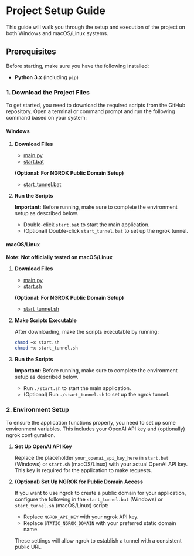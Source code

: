 # Project Setup Guide

This guide will walk you through the setup and execution of the project on both Windows and macOS/Linux systems.

## Prerequisites

Before starting, make sure you have the following installed:

- **Python 3.x** (including `pip`)

### 1. Download the Project Files

To get started, you need to download the required scripts from the GitHub repository. Open a terminal or command prompt and run the following command based on your system:

#### Windows

1. **Download Files**

    - [main.py](https://github.com/ActuallyAdvanced/OMI-AHDA/raw/main/main.py)
    - [start.bat](https://github.com/ActuallyAdvanced/OMI-AHDA/raw/main/start.bat)

    **(Optional: For NGROK Public Domain Setup)**
    - [start_tunnel.bat](https://github.com/ActuallyAdvanced/OMI-AHDA/raw/main/starttunnel.bat)

2. **Run the Scripts**

    **Important:** Before running, make sure to complete the environment setup as described below.

    - Double-click `start.bat` to start the main application.
    - (Optional) Double-click `start_tunnel.bat` to set up the ngrok tunnel.

#### macOS/Linux
**Note: Not officially tested on macOS/Linux**

1. **Download Files**

    - [main.py](https://github.com/ActuallyAdvanced/OMI-AHDA/raw/main/main.py)
    - [start.sh](https://github.com/ActuallyAdvanced/OMI-AHDA/raw/main/start.sh)

    **(Optional: For NGROK Public Domain Setup)**
    - [start_tunnel.sh](https://github.com/ActuallyAdvanced/OMI-AHDA/raw/main/starttunnel.sh)

2. **Make Scripts Executable**

    After downloading, make the scripts executable by running:

    ```bash
    chmod +x start.sh
    chmod +x start_tunnel.sh
    ```

3. **Run the Scripts**

    **Important:** Before running, make sure to complete the environment setup as described below.

    - Run `./start.sh` to start the main application.
    - (Optional) Run `./start_tunnel.sh` to set up the ngrok tunnel.

### 2. Environment Setup

To ensure the application functions properly, you need to set up some environment variables. This includes your OpenAI API key and (optionally) ngrok configuration.

1. **Set Up OpenAI API Key**

    Replace the placeholder `your_openai_api_key_here` in `start.bat` (Windows) or `start.sh` (macOS/Linux) with your actual OpenAI API key. This key is required for the application to make requests.

2. **(Optional) Set Up NGROK for Public Domain Access**

    If you want to use ngrok to create a public domain for your application, configure the following in the `start_tunnel.bat` (Windows) or `start_tunnel.sh` (macOS/Linux) script:

    - Replace `NGROK_API_KEY` with your ngrok API key.
    - Replace `STATIC_NGROK_DOMAIN` with your preferred static domain name.

    These settings will allow ngrok to establish a tunnel with a consistent public URL.

